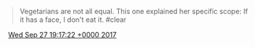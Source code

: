 > Vegetarians are not all equal\. This one explained her specific scope: If it has a face, I don't eat it\. \#clear

<img src="../../media/tweet.ico" width="12" /> [Wed Sep 27 19:17:22 +0000 2017](https://twitter.com/DromerDenker/status/913120398279135237)